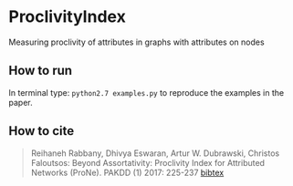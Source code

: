 # ProclivityIndex
Measuring proclivity of attributes in graphs with attributes on nodes

## How to run
In terminal type:
`python2.7 examples.py`
to reproduce the examples in the paper.

## How to cite
> Reihaneh Rabbany, Dhivya Eswaran, Artur W. Dubrawski, Christos Faloutsos:
> Beyond Assortativity: Proclivity Index for Attributed Networks (ProNe). PAKDD (1) 2017: 225-237
[bibtex](http://dblp.uni-trier.de/rec/bibtex/conf/pakdd/RabbanyEDF17)


